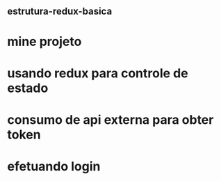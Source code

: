 ## estrutura-redux-basica
# mine projeto 
# usando redux para controle de estado
# consumo de api externa para obter token
# efetuando login
